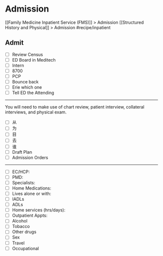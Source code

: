 # Admission
[[Family Medicine Inpatient Service (FMS)]] > Admission
[[Structured History and Physical]] > Admission
#recipe/inpatient

## Admit
- [ ] Review Census
- [ ] ED Board in Meditech
- [ ] Intern
- [ ] 8700
- [ ] PCP
- [ ] Bounce back
- [ ] Erie which one
- [ ] Tell ED the Attending
- - - -
You will need to make use of chart review, patient interview, collateral interviews, and physical exam.

- [ ] 从
- [ ] 为
- [ ] 目
- [ ] 去
- [ ] 谁
- [ ] Draft Plan
- [ ] Admission Orders
- - - -
- [ ] EC/HCP:
- [ ] PMD:
- [ ] Specialists:
- [ ] Home Medications:
- [ ] Lives alone or with:
- [ ] IADLs
- [ ] ADLs
- [ ] Home services (hrs/days): 
- [ ] Outpatient Appts:
- [ ] Alcohol
- [ ] Tobacco
- [ ] Other drugs 
- [ ] Sex
- [ ] Travel
- [ ] Occupational 